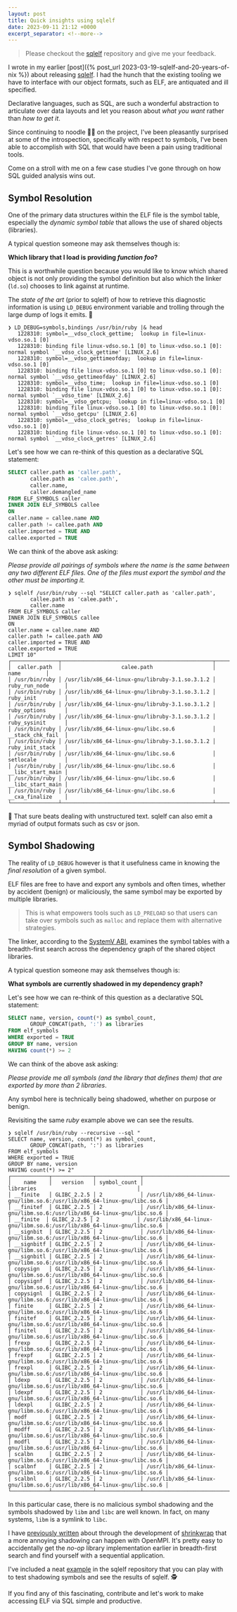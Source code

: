 ```yaml
---
layout: post
title: Quick insights using sqlelf
date: 2023-09-11 21:12 +0000
excerpt_separator: <!--more-->
---
```


> Please checkout the [sqlelf](https://github.com/fzakaria/sqlelf) repository and give me your feedback.

I wrote in my earlier [post]({% post_url 2023-03-19-sqlelf-and-20-years-of-nix %}) about releasing [sqlelf](https://github.com/fzakaria/sqlelf).
I had the hunch that the existing tooling we have to interface with our object formats, such as ELF, are antiquated and ill specified.

Declarative languages, such as SQL, are such a wonderful abstraction to articulate over data layouts and let you reason about _what you want_ rather than _how to get it_.

Since continuing to noodle 👨‍💻 on the project, I've been pleasantly surprised at some of the introspection, specifically with respect to symbols, I've been able
to accomplish with SQL that would have been a pain using traditional tools.

<!--more-->

Come on a stroll with me on a few case studies I've gone through on how SQL guided analysis wins out.

## Symbol Resolution

One of the primary data structures within the ELF file is the symbol table, especially the _dynamic symbol table_ that allows the use of shared objects (libraries).

A typical question someone may ask themselves though is:

__Which library that I load is providing _function foo_?__

This is a worthwhile question because you would like to know which shared object is not only providing the symbol definition but also which the linker (`ld.so`) chooses
to link against at runtime.

The _state of the art_ (prior to sqlelf) of how to retrieve this diagnostic information is using `LD_DEBUG` environment variable and trolling through the large dump of logs it emits. 🤦

```console
❯ LD_DEBUG=symbols,bindings /usr/bin/ruby |& head
   1228310:	symbol=__vdso_clock_gettime;  lookup in file=linux-vdso.so.1 [0]
   1228310:	binding file linux-vdso.so.1 [0] to linux-vdso.so.1 [0]: normal symbol `__vdso_clock_gettime' [LINUX_2.6]
   1228310:	symbol=__vdso_gettimeofday;  lookup in file=linux-vdso.so.1 [0]
   1228310:	binding file linux-vdso.so.1 [0] to linux-vdso.so.1 [0]: normal symbol `__vdso_gettimeofday' [LINUX_2.6]
   1228310:	symbol=__vdso_time;  lookup in file=linux-vdso.so.1 [0]
   1228310:	binding file linux-vdso.so.1 [0] to linux-vdso.so.1 [0]: normal symbol `__vdso_time' [LINUX_2.6]
   1228310:	symbol=__vdso_getcpu;  lookup in file=linux-vdso.so.1 [0]
   1228310:	binding file linux-vdso.so.1 [0] to linux-vdso.so.1 [0]: normal symbol `__vdso_getcpu' [LINUX_2.6]
   1228310:	symbol=__vdso_clock_getres;  lookup in file=linux-vdso.so.1 [0]
   1228310:	binding file linux-vdso.so.1 [0] to linux-vdso.so.1 [0]: normal symbol `__vdso_clock_getres' [LINUX_2.6]
```

Let's see how we can re-think of this question as a declarative SQL statement:

```SQL
SELECT caller.path as 'caller.path',
       callee.path as 'calee.path',
       caller.name,
       caller.demangled_name
FROM ELF_SYMBOLS caller
INNER JOIN ELF_SYMBOLS callee
ON
caller.name = callee.name AND
caller.path != callee.path AND
caller.imported = TRUE AND
callee.exported = TRUE
```

We can think of the above ask asking: 

_Please provide all pairings of symbols where the name is the same between any two different ELF files.
One of the files must export the symbol and the other must be importing it._

```console
❯ sqlelf /usr/bin/ruby --sql "SELECT caller.path as 'caller.path',
       callee.path as 'calee.path',
       caller.name
FROM ELF_SYMBOLS caller
INNER JOIN ELF_SYMBOLS callee
ON
caller.name = callee.name AND
caller.path != callee.path AND
caller.imported = TRUE AND
callee.exported = TRUE
LIMIT 10"
┌───────────────┬────────────────────────────────────────────────┬───────────────────┐
│  caller.path  │                   calee.path                   │       name        │
│ /usr/bin/ruby │ /usr/lib/x86_64-linux-gnu/libruby-3.1.so.3.1.2 │ ruby_run_node     │
│ /usr/bin/ruby │ /usr/lib/x86_64-linux-gnu/libruby-3.1.so.3.1.2 │ ruby_init         │
│ /usr/bin/ruby │ /usr/lib/x86_64-linux-gnu/libruby-3.1.so.3.1.2 │ ruby_options      │
│ /usr/bin/ruby │ /usr/lib/x86_64-linux-gnu/libruby-3.1.so.3.1.2 │ ruby_sysinit      │
│ /usr/bin/ruby │ /usr/lib/x86_64-linux-gnu/libc.so.6            │ __stack_chk_fail  │
│ /usr/bin/ruby │ /usr/lib/x86_64-linux-gnu/libruby-3.1.so.3.1.2 │ ruby_init_stack   │
│ /usr/bin/ruby │ /usr/lib/x86_64-linux-gnu/libc.so.6            │ setlocale         │
│ /usr/bin/ruby │ /usr/lib/x86_64-linux-gnu/libc.so.6            │ __libc_start_main │
│ /usr/bin/ruby │ /usr/lib/x86_64-linux-gnu/libc.so.6            │ __libc_start_main │
│ /usr/bin/ruby │ /usr/lib/x86_64-linux-gnu/libc.so.6            │ __cxa_finalize    │
└───────────────┴────────────────────────────────────────────────┴───────────────────┘
```

🥳 That sure beats dealing with unstructured text. sqlelf can also emit a myriad of output formats such as csv or json. 

## Symbol Shadowing

The reality of `LD_DEBUG` however is that it usefulness came in knowing the _final resolution_ of a given symbol.

ELF files are free to have and export any symbols and often times, whether by accident (benign) or maliciously, the same symbol may be exported by
multiple libraries.

> This is what empowers tools such as `LD_PRELOAD` so that users can take over symbols such as `malloc` and replace them with alternative strategies.

The linker, according to the [SystemV ABI](https://refspecs.linuxbase.org/elf/gabi4+/ch5.dynamic.html), examines the symbol tables with a breadth-first search across the dependency graph of the shared object libraries.

A typical question someone may ask themselves though is:

__What symbols are currently shadowed in my dependency graph?__

Let's see how we can re-think of this question as a declarative SQL statement:

```SQL
SELECT name, version, count(*) as symbol_count,
       GROUP_CONCAT(path, ':') as libraries
FROM elf_symbols
WHERE exported = TRUE
GROUP BY name, version
HAVING count(*) >= 2
```

We can think of the above ask asking: 

_Please provide me all symbols (and the library that defines them) that are exported by more than 2 libraries_.

Any symbol here is technically being shadowed, whether on purpose or benign.

Revisiting the same _ruby_ example above we can see the results.
```console
❯ sqlelf /usr/bin/ruby --recursive --sql "
SELECT name, version, count(*) as symbol_count,
       GROUP_CONCAT(path, ':') as libraries
FROM elf_symbols
WHERE exported = TRUE
GROUP BY name, version
HAVING count(*) >= 2"
┌────────────┬─────────────┬──────────────┬─────────────────────────────────────────────────────────────────────────┐
│    name    │   version   │ symbol_count │                                libraries                                │
│ __finite   │ GLIBC_2.2.5 │ 2            │ /usr/lib/x86_64-linux-gnu/libm.so.6:/usr/lib/x86_64-linux-gnu/libc.so.6 │
│ __finitef  │ GLIBC_2.2.5 │ 2            │ /usr/lib/x86_64-linux-gnu/libm.so.6:/usr/lib/x86_64-linux-gnu/libc.so.6 │
│ __finite  │ GLIBC_2.2.5 │ 2            │ /usr/lib/x86_64-linux-gnu/libm.so.6:/usr/lib/x86_64-linux-gnu/libc.so.6 │
│ __signbit  │ GLIBC_2.2.5 │ 2            │ /usr/lib/x86_64-linux-gnu/libm.so.6:/usr/lib/x86_64-linux-gnu/libc.so.6 │
│ __signbitf │ GLIBC_2.2.5 │ 2            │ /usr/lib/x86_64-linux-gnu/libm.so.6:/usr/lib/x86_64-linux-gnu/libc.so.6 │
│ __signbitl │ GLIBC_2.2.5 │ 2            │ /usr/lib/x86_64-linux-gnu/libm.so.6:/usr/lib/x86_64-linux-gnu/libc.so.6 │
│ copysign   │ GLIBC_2.2.5 │ 2            │ /usr/lib/x86_64-linux-gnu/libm.so.6:/usr/lib/x86_64-linux-gnu/libc.so.6 │
│ copysignf  │ GLIBC_2.2.5 │ 2            │ /usr/lib/x86_64-linux-gnu/libm.so.6:/usr/lib/x86_64-linux-gnu/libc.so.6 │
│ copysignl  │ GLIBC_2.2.5 │ 2            │ /usr/lib/x86_64-linux-gnu/libm.so.6:/usr/lib/x86_64-linux-gnu/libc.so.6 │
│ finite     │ GLIBC_2.2.5 │ 2            │ /usr/lib/x86_64-linux-gnu/libm.so.6:/usr/lib/x86_64-linux-gnu/libc.so.6 │
│ finitef    │ GLIBC_2.2.5 │ 2            │ /usr/lib/x86_64-linux-gnu/libm.so.6:/usr/lib/x86_64-linux-gnu/libc.so.6 │
│ finitel    │ GLIBC_2.2.5 │ 2            │ /usr/lib/x86_64-linux-gnu/libm.so.6:/usr/lib/x86_64-linux-gnu/libc.so.6 │
│ frexp      │ GLIBC_2.2.5 │ 2            │ /usr/lib/x86_64-linux-gnu/libm.so.6:/usr/lib/x86_64-linux-gnu/libc.so.6 │
│ frexpf     │ GLIBC_2.2.5 │ 2            │ /usr/lib/x86_64-linux-gnu/libm.so.6:/usr/lib/x86_64-linux-gnu/libc.so.6 │
│ frexpl     │ GLIBC_2.2.5 │ 2            │ /usr/lib/x86_64-linux-gnu/libm.so.6:/usr/lib/x86_64-linux-gnu/libc.so.6 │
│ ldexp      │ GLIBC_2.2.5 │ 2            │ /usr/lib/x86_64-linux-gnu/libm.so.6:/usr/lib/x86_64-linux-gnu/libc.so.6 │
│ ldexpf     │ GLIBC_2.2.5 │ 2            │ /usr/lib/x86_64-linux-gnu/libm.so.6:/usr/lib/x86_64-linux-gnu/libc.so.6 │
│ ldexpl     │ GLIBC_2.2.5 │ 2            │ /usr/lib/x86_64-linux-gnu/libm.so.6:/usr/lib/x86_64-linux-gnu/libc.so.6 │
│ modf       │ GLIBC_2.2.5 │ 2            │ /usr/lib/x86_64-linux-gnu/libm.so.6:/usr/lib/x86_64-linux-gnu/libc.so.6 │
│ modff      │ GLIBC_2.2.5 │ 2            │ /usr/lib/x86_64-linux-gnu/libm.so.6:/usr/lib/x86_64-linux-gnu/libc.so.6 │
│ modfl      │ GLIBC_2.2.5 │ 2            │ /usr/lib/x86_64-linux-gnu/libm.so.6:/usr/lib/x86_64-linux-gnu/libc.so.6 │
│ scalbn     │ GLIBC_2.2.5 │ 2            │ /usr/lib/x86_64-linux-gnu/libm.so.6:/usr/lib/x86_64-linux-gnu/libc.so.6 │
│ scalbnf    │ GLIBC_2.2.5 │ 2            │ /usr/lib/x86_64-linux-gnu/libm.so.6:/usr/lib/x86_64-linux-gnu/libc.so.6 │
│ scalbnl    │ GLIBC_2.2.5 │ 2            │ /usr/lib/x86_64-linux-gnu/libm.so.6:/usr/lib/x86_64-linux-gnu/libc.so.6 │
└────────────┴─────────────┴──────────────┴─────────────────────────────────────────────────────────────────────────┘
```

In this particular case, there is no malicious symbol shadowing and the symbols shadowed by `libm` and `libc` are well
known. In fact, on many systems, `libm` is a symlink to `libc`.

I have [previously written](https://arxiv.org/abs/2211.05118) about through the development of [shrinkwrap](https://github.com/fzakaria/shrinkwrap) that a more
annoying shadowing can happen with OpenMPI. It's pretty easy to accidentally get the _no-op_ library implementation earlier in
breadth-first search and find yourself with a sequential application.

I've included a neat [example](https://github.com/fzakaria/sqlelf/blob/main/examples/shadowed-symbols/Makefile) in the sqlelf repository that you can play with
to test shadowing symbols and see the results of sqlelf. 🕵️

If you find any of this fascinating, contribute and let's work to make accessing ELF via SQL simple and productive.

